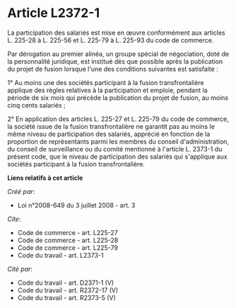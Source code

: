 # Article L2372-1

La participation des salariés est mise en œuvre conformément aux articles L. 225-28 à L. 225-56 et L. 225-79 à L. 225-93 du
code de commerce. 

Par dérogation au premier alinéa, un groupe spécial de négociation, doté de la personnalité juridique, est institué dès que
possible après la publication du projet de fusion lorsque l'une des conditions suivantes est satisfaite : 

1° Au moins une des sociétés participant à la fusion transfrontalière applique des règles relatives à la participation et
emploie, pendant la période de six mois qui précède la publication du projet de fusion, au moins cinq cents salariés ; 

2° En application des articles L. 225-27 et L. 225-79 du code de commerce, la société issue de la fusion transfrontalière ne
garantit pas au moins le même niveau de participation des salariés, apprécié en fonction de la proportion de représentants
parmi les membres du conseil d'administration, du conseil de surveillance ou du comité mentionné à l'article L. 2373-1 du
présent code, que le niveau de participation des salariés qui s'applique aux sociétés participant à la fusion
transfrontalière.

**Liens relatifs à cet article**

_Créé par_:

  - Loi n°2008-649 du 3 juillet 2008 - art. 3

_Cite_:

  - Code de commerce - art. L225-27
  - Code de commerce - art. L225-28
  - Code de commerce - art. L225-79
  - Code du travail - art. L2373-1

_Cité par_:

  - Code du travail - art. D2371-1 (V)
  - Code du travail - art. R2372-17 (V)
  - Code du travail - art. R2373-5 (V)
